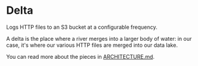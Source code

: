 # Delta

Logs HTTP files to an S3 bucket at a configurable frequency.

A delta is the place where a river merges into a larger body of water: in our case, it's where our various HTTP files are merged into our data lake.

You can read more about the pieces in [ARCHITECTURE.md](ARCHITECTURE.md).
